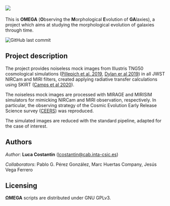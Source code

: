 # ![](https://drive.google.com/uc?export=view&id=1hvEOXvU8-yjt72G6JP4JBnBgHrthcLE5)

This is **OMEGA** (**O**bserving the **M**orphological **E**volution of **GA**laxies), a project which aims at studying the morphological evolution of galaxies through time. 

![GitHub last commit](https://img.shields.io/github/last-commit/lcostant/OMEGA?style=plastic)

## Project description

The project provides noiseless mock images from Illustris TNG50 cosmological simulations ([Pillepich et al. 2019](http://ui.adsabs.harvard.edu/abs/arXiv:1902.05553), [Dylan er al 2019](https://ui.adsabs.harvard.edu/abs/2019MNRAS.490.3234N/abstract)) in all JWST NIRCam and MIRI filters, created applying radiative transfer calculations using SKIRT ([Camps et al 2020](https://ui.adsabs.harvard.edu/abs/2020A%26C....3100381C/abstract)).

The noiseless mock images are processed with MIRAGE and MIRISIM simulators for mimicking NIRCam and MIRI observation, respectively. In particular, the observing strategy of the Cosmic Evolution Early Release Science survey ([CEERS](https://ceers.github.io)) was reproduced.

The simulated images are reduced with the standard pipeline, adapted for the case of interest.

## Authors

*Author*: **Luca Costantin** (<lcostantin@cab.inta-csic.es>)

*Collaborators*: Pablo G. Pérez González, Marc Huertas Company, Jesús Vega Ferrero


## Licensing

**ΩMEGA** scripts are distributed under GNU GPLv3.

